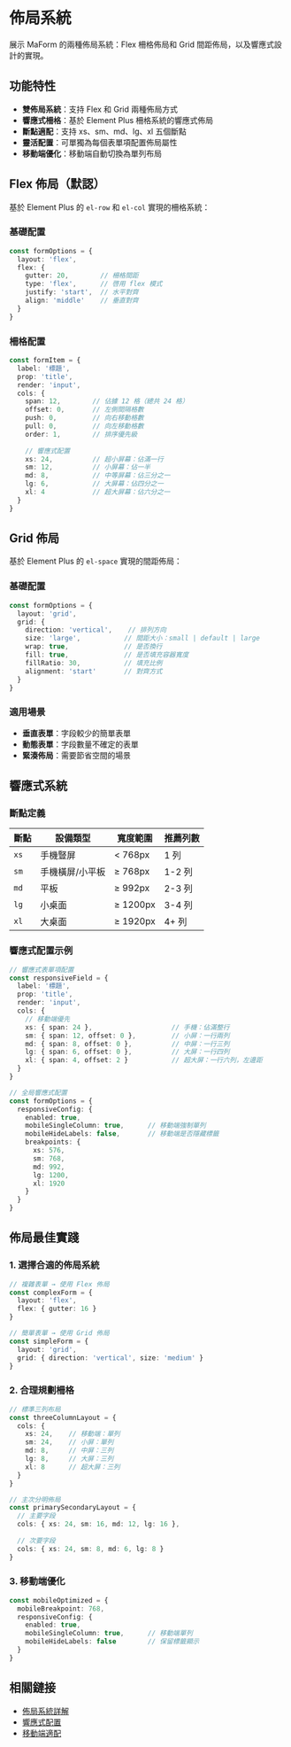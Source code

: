 # 佈局系統

展示 MaForm 的兩種佈局系統：Flex 柵格佈局和 Grid 間距佈局，以及響應式設計的實現。

<DemoPreview dir="demos/ma-form/layout-systems" />

## 功能特性

- **雙佈局系統**：支持 Flex 和 Grid 兩種佈局方式
- **響應式柵格**：基於 Element Plus 柵格系統的響應式佈局
- **斷點適配**：支持 xs、sm、md、lg、xl 五個斷點
- **靈活配置**：可單獨為每個表單項配置佈局屬性
- **移動端優化**：移動端自動切換為單列布局

## Flex 佈局（默認）

基於 Element Plus 的 `el-row` 和 `el-col` 實現的柵格系統：

### 基礎配置
```typescript
const formOptions = {
  layout: 'flex',
  flex: {
    gutter: 20,        // 柵格間距
    type: 'flex',      // 啓用 flex 模式
    justify: 'start',  // 水平對齊
    align: 'middle'    // 垂直對齊
  }
}
```

### 柵格配置
```typescript
const formItem = {
  label: '標題',
  prop: 'title',
  render: 'input',
  cols: {
    span: 12,        // 佔據 12 格（總共 24 格）
    offset: 0,       // 左側間隔格數
    push: 0,         // 向右移動格數
    pull: 0,         // 向左移動格數
    order: 1,        // 排序優先級
    
    // 響應式配置
    xs: 24,          // 超小屏幕：佔滿一行
    sm: 12,          // 小屏幕：佔一半
    md: 8,           // 中等屏幕：佔三分之一
    lg: 6,           // 大屏幕：佔四分之一
    xl: 4            // 超大屏幕：佔六分之一
  }
}
```

## Grid 佈局

基於 Element Plus 的 `el-space` 實現的間距佈局：

### 基礎配置
```typescript
const formOptions = {
  layout: 'grid',
  grid: {
    direction: 'vertical',    // 排列方向
    size: 'large',           // 間距大小：small | default | large
    wrap: true,              // 是否換行
    fill: true,              // 是否填充容器寬度
    fillRatio: 30,           // 填充比例
    alignment: 'start'       // 對齊方式
  }
}
```

### 適用場景
- **垂直表單**：字段較少的簡單表單
- **動態表單**：字段數量不確定的表單
- **緊湊佈局**：需要節省空間的場景

## 響應式系統

### 斷點定義

| 斷點 | 設備類型 | 寬度範圍 | 推薦列數 |
|------|---------|----------|----------|
| `xs` | 手機豎屏 | < 768px | 1 列 |
| `sm` | 手機橫屏/小平板 | ≥ 768px | 1-2 列 |
| `md` | 平板 | ≥ 992px | 2-3 列 |
| `lg` | 小桌面 | ≥ 1200px | 3-4 列 |
| `xl` | 大桌面 | ≥ 1920px | 4+ 列 |

### 響應式配置示例

```typescript
// 響應式表單項配置
const responsiveField = {
  label: '標題',
  prop: 'title',
  render: 'input',
  cols: {
    // 移動端優先
    xs: { span: 24 },                    // 手機：佔滿整行
    sm: { span: 12, offset: 0 },         // 小屏：一行兩列
    md: { span: 8, offset: 0 },          // 中屏：一行三列  
    lg: { span: 6, offset: 0 },          // 大屏：一行四列
    xl: { span: 4, offset: 2 }           // 超大屏：一行六列，左邊距
  }
}

// 全局響應式配置
const formOptions = {
  responsiveConfig: {
    enabled: true,
    mobileSingleColumn: true,      // 移動端強制單列
    mobileHideLabels: false,       // 移動端是否隱藏標籤
    breakpoints: {
      xs: 576,
      sm: 768, 
      md: 992,
      lg: 1200,
      xl: 1920
    }
  }
}
```

## 佈局最佳實踐

### 1. 選擇合適的佈局系統

```typescript
// 複雜表單 → 使用 Flex 佈局
const complexForm = {
  layout: 'flex',
  flex: { gutter: 16 }
}

// 簡單表單 → 使用 Grid 佈局  
const simpleForm = {
  layout: 'grid',
  grid: { direction: 'vertical', size: 'medium' }
}
```

### 2. 合理規劃柵格

```typescript
// 標準三列布局
const threeColumnLayout = {
  cols: {
    xs: 24,    // 移動端：單列
    sm: 24,    // 小屏：單列
    md: 8,     // 中屏：三列
    lg: 8,     // 大屏：三列
    xl: 8      // 超大屏：三列
  }
}

// 主次分明佈局
const primarySecondaryLayout = {
  // 主要字段
  cols: { xs: 24, sm: 16, md: 12, lg: 16 },
  
  // 次要字段
  cols: { xs: 24, sm: 8, md: 6, lg: 8 }
}
```

### 3. 移動端優化

```typescript
const mobileOptimized = {
  mobileBreakpoint: 768,
  responsiveConfig: {
    enabled: true,
    mobileSingleColumn: true,      // 移動端單列
    mobileHideLabels: false        // 保留標籤顯示
  }
}
```

## 相關鏈接

- [佈局系統詳解](/zh-hk/front/component/ma-form#佈局系統詳解)
- [響應式配置](/zh-hk/front/component/ma-form#responsiveconfig-響應式配置)
- [移動端適配](/zh-hk/front/component/ma-form/examples/mobile-responsive)